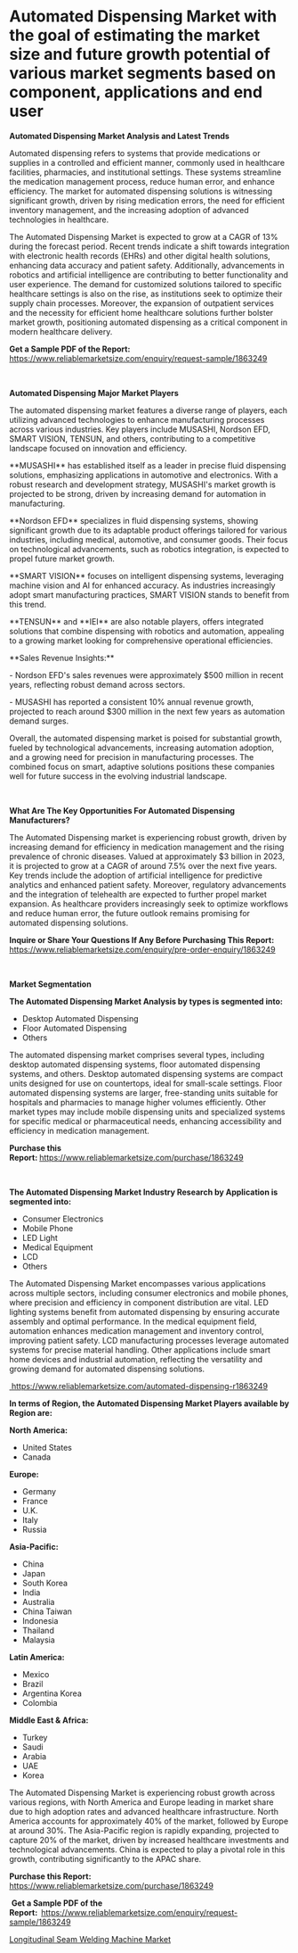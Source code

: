 <p><h1>Automated Dispensing Market with the goal of estimating the market size and future growth potential of various market segments based on component, applications and end user</h1></p><p><strong>Automated Dispensing Market Analysis and Latest Trends</strong></p>
<p><p>Automated dispensing refers to systems that provide medications or supplies in a controlled and efficient manner, commonly used in healthcare facilities, pharmacies, and institutional settings. These systems streamline the medication management process, reduce human error, and enhance efficiency. The market for automated dispensing solutions is witnessing significant growth, driven by rising medication errors, the need for efficient inventory management, and the increasing adoption of advanced technologies in healthcare.</p><p>The Automated Dispensing Market is expected to grow at a CAGR of 13% during the forecast period. Recent trends indicate a shift towards integration with electronic health records (EHRs) and other digital health solutions, enhancing data accuracy and patient safety. Additionally, advancements in robotics and artificial intelligence are contributing to better functionality and user experience. The demand for customized solutions tailored to specific healthcare settings is also on the rise, as institutions seek to optimize their supply chain processes. Moreover, the expansion of outpatient services and the necessity for efficient home healthcare solutions further bolster market growth, positioning automated dispensing as a critical component in modern healthcare delivery.</p></p>
<p><strong>Get a Sample PDF of the Report:&nbsp;</strong> <a href="https://www.reliablemarketsize.com/enquiry/request-sample/1863249?utm_campaign=3456&utm_medium=2&utm_source=Github&utm_content=ia&utm_term=10042025&utm_id=automated-dispensing">https://www.reliablemarketsize.com/enquiry/request-sample/1863249</a></p>
<p>&nbsp;</p>
<p><strong>Automated Dispensing Major Market Players</strong></p>
<p><p>The automated dispensing market features a diverse range of players, each utilizing advanced technologies to enhance manufacturing processes across various industries. Key players include MUSASHI, Nordson EFD, SMART VISION, TENSUN, and others, contributing to a competitive landscape focused on innovation and efficiency.</p><p>**MUSASHI** has established itself as a leader in precise fluid dispensing solutions, emphasizing applications in automotive and electronics. With a robust research and development strategy, MUSASHI's market growth is projected to be strong, driven by increasing demand for automation in manufacturing. </p><p>**Nordson EFD** specializes in fluid dispensing systems, showing significant growth due to its adaptable product offerings tailored for various industries, including medical, automotive, and consumer goods. Their focus on technological advancements, such as robotics integration, is expected to propel future market growth.</p><p>**SMART VISION** focuses on intelligent dispensing systems, leveraging machine vision and AI for enhanced accuracy. As industries increasingly adopt smart manufacturing practices, SMART VISION stands to benefit from this trend.</p><p>**TENSUN** and **IEI** are also notable players, offers integrated solutions that combine dispensing with robotics and automation, appealing to a growing market looking for comprehensive operational efficiencies.</p><p>**Sales Revenue Insights:** </p><p>- Nordson EFD's sales revenues were approximately $500 million in recent years, reflecting robust demand across sectors.</p><p>- MUSASHI has reported a consistent 10% annual revenue growth, projected to reach around $300 million in the next few years as automation demand surges.</p><p>Overall, the automated dispensing market is poised for substantial growth, fueled by technological advancements, increasing automation adoption, and a growing need for precision in manufacturing processes. The combined focus on smart, adaptive solutions positions these companies well for future success in the evolving industrial landscape.</p></p>
<p>&nbsp;</p>
<p><strong>What Are The Key Opportunities For Automated Dispensing Manufacturers?</strong></p>
<p><p>The Automated Dispensing market is experiencing robust growth, driven by increasing demand for efficiency in medication management and the rising prevalence of chronic diseases. Valued at approximately $3 billion in 2023, it is projected to grow at a CAGR of around 7.5% over the next five years. Key trends include the adoption of artificial intelligence for predictive analytics and enhanced patient safety. Moreover, regulatory advancements and the integration of telehealth are expected to further propel market expansion. As healthcare providers increasingly seek to optimize workflows and reduce human error, the future outlook remains promising for automated dispensing solutions.</p></p>
<p><strong>Inquire or Share Your Questions If Any Before Purchasing This Report:</strong> <a href="https://www.reliablemarketsize.com/enquiry/pre-order-enquiry/1863249?utm_campaign=3456&utm_medium=2&utm_source=Github&utm_content=ia&utm_term=10042025&utm_id=automated-dispensing">https://www.reliablemarketsize.com/enquiry/pre-order-enquiry/1863249</a></p>
<p>&nbsp;</p>
<p><strong>Market Segmentation</strong></p>
<p><strong>The Automated Dispensing Market Analysis by types is segmented into:</strong></p>
<p><ul><li>Desktop Automated Dispensing</li><li>Floor Automated Dispensing</li><li>Others</li></ul></p>
<p><p>The automated dispensing market comprises several types, including desktop automated dispensing systems, floor automated dispensing systems, and others. Desktop automated dispensing systems are compact units designed for use on countertops, ideal for small-scale settings. Floor automated dispensing systems are larger, free-standing units suitable for hospitals and pharmacies to manage higher volumes efficiently. Other market types may include mobile dispensing units and specialized systems for specific medical or pharmaceutical needs, enhancing accessibility and efficiency in medication management.</p></p>
<p><strong>Purchase this Report:&nbsp;</strong><a href="https://www.reliablemarketsize.com/purchase/1863249?utm_campaign=3456&utm_medium=2&utm_source=Github&utm_content=ia&utm_term=10042025&utm_id=automated-dispensing">https://www.reliablemarketsize.com/purchase/1863249</a></p>
<p>&nbsp;</p>
<p><strong>The Automated Dispensing Market Industry Research by Application is segmented into:</strong></p>
<p><ul><li>Consumer Electronics</li><li>Mobile Phone</li><li>LED Light</li><li>Medical Equipment</li><li>LCD</li><li>Others</li></ul></p>
<p><p>The Automated Dispensing Market encompasses various applications across multiple sectors, including consumer electronics and mobile phones, where precision and efficiency in component distribution are vital. LED lighting systems benefit from automated dispensing by ensuring accurate assembly and optimal performance. In the medical equipment field, automation enhances medication management and inventory control, improving patient safety. LCD manufacturing processes leverage automated systems for precise material handling. Other applications include smart home devices and industrial automation, reflecting the versatility and growing demand for automated dispensing solutions.</p></p>
<p><a href="https://www.reliablemarketsize.com/automated-dispensing-r1863249?utm_campaign=3456&utm_medium=2&utm_source=Github&utm_content=ia&utm_term=10042025&utm_id=automated-dispensing">&nbsp;https://www.reliablemarketsize.com/automated-dispensing-r1863249</a></p>
<p><strong>In terms of Region, the Automated Dispensing Market Players available by Region are:</strong></p>
<p>
    <p> <strong> North America: </strong>
        <ul>
            <li>United States</li>
            <li>Canada</li>
        </ul>
        </p> 
    <p> <strong> Europe: </strong>
        <ul>
            <li>Germany</li>
            <li>France</li>
            <li>U.K.</li>
            <li>Italy</li>
            <li>Russia</li>
        </ul>
        </p> 
    <p> <strong> Asia-Pacific: </strong>
        <ul>
            <li>China</li>
            <li>Japan</li>
            <li>South Korea</li>
            <li>India</li>
            <li>Australia</li>
            <li>China Taiwan</li>
            <li>Indonesia</li>
            <li>Thailand</li>
            <li>Malaysia</li>
        </ul>
        </p> 
    <p> <strong> Latin America: </strong>
        <ul>
            <li>Mexico</li>
            <li>Brazil</li>
            <li>Argentina Korea</li>
            <li>Colombia</li>
        </ul>
        </p> 
    <p> <strong> Middle East & Africa: </strong>
        <ul>
            <li>Turkey</li>
            <li>Saudi</li>
            <li>Arabia</li>
            <li>UAE</li>
            <li>Korea</li>
        </ul>
    </p>
    </p>
<p><p>The Automated Dispensing Market is experiencing robust growth across various regions, with North America and Europe leading in market share due to high adoption rates and advanced healthcare infrastructure. North America accounts for approximately 40% of the market, followed by Europe at around 30%. The Asia-Pacific region is rapidly expanding, projected to capture 20% of the market, driven by increased healthcare investments and technological advancements. China is expected to play a pivotal role in this growth, contributing significantly to the APAC share.</p></p>
<p><strong>Purchase this Report: </strong><a href="https://www.reliablemarketsize.com/purchase/1863249?utm_campaign=3456&utm_medium=2&utm_source=Github&utm_content=ia&utm_term=10042025&utm_id=automated-dispensing">https://www.reliablemarketsize.com/purchase/1863249</a></p>
<p>&nbsp;<strong>Get a Sample PDF of the Report:&nbsp;&nbsp;</strong><a href="https://www.reliablemarketsize.com/enquiry/request-sample/1863249?utm_campaign=3456&utm_medium=2&utm_source=Github&utm_content=ia&utm_term=10042025&utm_id=automated-dispensing">https://www.reliablemarketsize.com/enquiry/request-sample/1863249</a></p>
<p><strong></strong></p>
<p><p><a href="https://github.com/miehldobin1w/Market-Research-Report-List-1/blob/main/longitudinal-seam-welding-machine-market.md?utm_campaign=3456&utm_medium=2&utm_source=Github&utm_content=ia&utm_term=10042025&utm_id=automated-dispensing">Longitudinal Seam Welding Machine Market</a></p></p>
